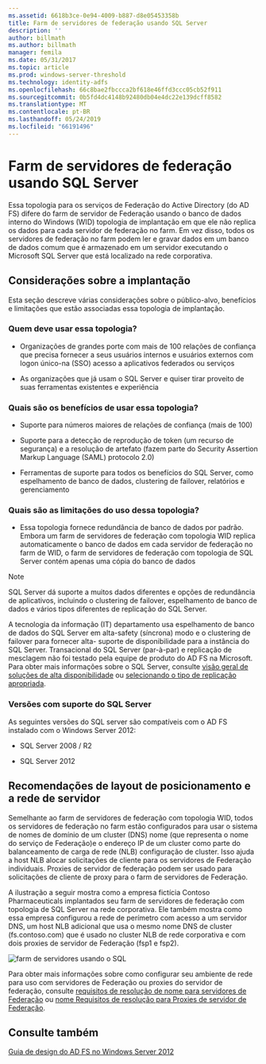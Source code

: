 ```yaml
---
ms.assetid: 6618b3ce-0e94-4009-b887-d8e05453358b
title: Farm de servidores de federação usando SQL Server
description: ''
author: billmath
ms.author: billmath
manager: femila
ms.date: 05/31/2017
ms.topic: article
ms.prod: windows-server-threshold
ms.technology: identity-adfs
ms.openlocfilehash: 66c8bae2fbccca2bf618e46ffd3ccc05cb52f911
ms.sourcegitcommit: 0b5fd4dc4148b92480db04e4dc22e139dcff8582
ms.translationtype: MT
ms.contentlocale: pt-BR
ms.lasthandoff: 05/24/2019
ms.locfileid: "66191496"
---
```

# <a name="federation-server-farm-using-sql-server"></a>Farm de servidores de federação usando SQL Server

Essa topologia para os serviços de Federação do Active Directory \(do AD FS\) difere do farm de servidor de Federação usando o banco de dados interno do Windows \(WID\) topologia de implantação em que ele não replica os dados para cada servidor de federação no farm. Em vez disso, todos os servidores de federação no farm podem ler e gravar dados em um banco de dados comum que é armazenado em um servidor executando o Microsoft SQL Server que está localizado na rede corporativa.  
  
## <a name="deployment-considerations"></a>Considerações sobre a implantação  
Esta seção descreve várias considerações sobre o público-alvo, benefícios e limitações que estão associadas essa topologia de implantação.  
  
### <a name="who-should-use-this-topology"></a>Quem deve usar essa topologia?  
  
-   Organizações de grandes porte com mais de 100 relações de confiança que precisa fornecer a seus usuários internos e usuários externos com logon único\-na \(SSO\) acesso a aplicativos federados ou serviços  
  
-   As organizações que já usam o SQL Server e quiser tirar proveito de suas ferramentas existentes e experiência  
  
### <a name="what-are-the-benefits-of-using-this-topology"></a>Quais são os benefícios de usar essa topologia?  
  
-   Suporte para números maiores de relações de confiança \(mais de 100\)  
  
-   Suporte para a detecção de reprodução de token \(um recurso de segurança\) e a resolução de artefato \(fazem parte do Security Assertion Markup Language \(SAML\) protocolo 2.0\)  
  
-   Ferramentas de suporte para todos os benefícios do SQL Server, como espelhamento de banco de dados, clustering de failover, relatórios e gerenciamento  
  
### <a name="what-are-the-limitations-of-using-this-topology"></a>Quais são as limitações do uso dessa topologia?  
  
-   Essa topologia fornece redundância de banco de dados por padrão. Embora um farm de servidores de federação com topologia WID replica automaticamente o banco de dados em cada servidor de federação no farm de WID, o farm de servidores de federação com topologia de SQL Server contém apenas uma cópia do banco de dados  
  
> [!NOTE]  
> SQL Server dá suporte a muitos dados diferentes e opções de redundância de aplicativos, incluindo o clustering de failover, espelhamento de banco de dados e vários tipos diferentes de replicação do SQL Server.  
  
A tecnologia da informação \(IT\) departamento usa espelhamento de banco de dados do SQL Server em alta\-safety \(síncrona\) modo e o clustering de failover para fornecer alta\- suporte de disponibilidade para a instância do SQL Server. Transacional do SQL Server \(par\-à\-par\) e replicação de mesclagem não foi testado pela equipe de produto do AD FS na Microsoft. Para obter mais informações sobre o SQL Server, consulte [visão geral de soluções de alta disponibilidade](https://go.microsoft.com/fwlink/?LinkId=179853) ou [selecionando o tipo de replicação apropriada](https://go.microsoft.com/fwlink/?LinkId=214648).  
  
### <a name="supported-sql-server-versions"></a>Versões com suporte do SQL Server  
As seguintes versões do SQL server são compatíveis com o AD FS instalado com o Windows Server 2012:  
  
-   SQL Server 2008 \/ R2  
  
-   SQL Server 2012  
  
## <a name="server-placement-and-network-layout-recommendations"></a>Recomendações de layout de posicionamento e a rede de servidor  
Semelhante ao farm de servidores de federação com topologia WID, todos os servidores de federação no farm estão configurados para usar o sistema de nomes de domínio de um cluster \(DNS\) nome \(que representa o nome do serviço de Federação\)e o endereço IP de um cluster como parte do balanceamento de carga de rede \(NLB\) configuração de cluster. Isso ajuda a host NLB alocar solicitações de cliente para os servidores de Federação individuais. Proxies de servidor de federação podem ser usado para solicitações de cliente de proxy para o farm de servidores de Federação.  
  
A ilustração a seguir mostra como a empresa fictícia Contoso Pharmaceuticals implantados seu farm de servidores de federação com topologia de SQL Server na rede corporativa. Ele também mostra como essa empresa configurou a rede de perímetro com acesso a um servidor DNS, um host NLB adicional que usa o mesmo nome DNS de cluster \(fs.contoso.com\) que é usado no cluster NLB de rede corporativa e com dois proxies de servidor de Federação \(fsp1 e fsp2\).  
  
![farm de servidores usando o SQL](media/FarmSQLProxies.gif)  
  
Para obter mais informações sobre como configurar seu ambiente de rede para uso com servidores de Federação ou proxies do servidor de federação, consulte [requisitos de resolução de nome para servidores de Federação](Name-Resolution-Requirements-for-Federation-Servers.md) ou [nome Requisitos de resolução para Proxies de servidor de Federação](Name-Resolution-Requirements-for-Federation-Server-Proxies.md).  
  
## <a name="see-also"></a>Consulte também
[Guia de design do AD FS no Windows Server 2012](AD-FS-Design-Guide-in-Windows-Server-2012.md)
